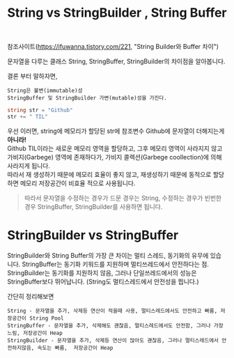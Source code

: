 # String vs StringBuilder , String Buffer


<br>

참조사이트(https://ifuwanna.tistory.com/221, "String Builder와 Buffer 차이")

문자열을 다루는 클래스 String, StringBuffer, StringBuilder의 차이점을 알아봅니다.

결론 부터 말하자면,

```
String은 불변(immutable)성   
StringBuffer 및 StringBuilder 가변(mutable)성을 가진다.
```

```C#
string str = "Github"
str += " TIL"
```

우선 이러면, string에 메모리가 할당된 str에 참조변수 Github에 문자열이 더해지는게 **아니라!**<br/>
Github TIL이라는 새로운 메모리 영역을 할당하고, 그후 메모리 영역이 사라지지 않고 가비지(Garbege) 영역에 존재하다가, 가비지 콜렉션(Garbege coollection)에 의해 사라지게 됩니다.
<br>
따라서 재 생성하기 때문에 메모리 효율이 좋지 않고, 재생성하기 때문에 동적으로 할당하면 메모리 저장공간이 비효율 적으로 사용됩니다.

> 따라서 문자열을 수정하는 경우가 드문 경우는 String, 수정하는 경우가 빈번한 경우 StringBuffer, StringBuilder를 사용하면 됩니다.

# StringBuilder vs StringBuffer

StringBuilder와 String Buffer의 가장 큰 차이는 멀티 스레드, 동기화의 유무에 있습니다. 
StringBuffer는 동기화 키워드를 지원하며 멀티쓰레드에서 안전하다는 점.
StringBuilder는 동기화를 지원하지 않음, 그러나 단일쓰레드에서의 성능은 StringBuffer보다 뛰어납니다.
(String도 멀티스레드에서 안전성을 띕니다.)

간단히 정리해보면

```
String - 문자열을 추가, 삭제등 연산이 적을때 사용, 멀티스레드에서도 안전하고 빠름, 저장공간이 String Pool
StringBuffer - 문자열을 추가, 삭제해도 괜찮음, 멀티스레드에서도 안전함, 그러나 가장 느림, 저장공간이 Heap
StringBuilder - 문자열을 추가, 삭제등 연산이 많아도 괜찮음, 그러나 멀티스레드에서 안전하지않음, 속도는 빠름,  저장공간이 Heap
```

